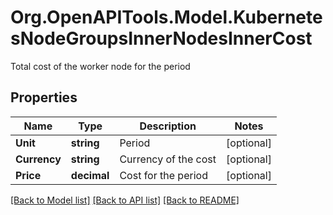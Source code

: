 # Org.OpenAPITools.Model.KubernetesNodeGroupsInnerNodesInnerCost
Total cost of the worker node for the period

## Properties

Name | Type | Description | Notes
------------ | ------------- | ------------- | -------------
**Unit** | **string** | Period | [optional] 
**Currency** | **string** | Currency of the cost | [optional] 
**Price** | **decimal** | Cost for the period | [optional] 

[[Back to Model list]](../README.md#documentation-for-models) [[Back to API list]](../README.md#documentation-for-api-endpoints) [[Back to README]](../README.md)

